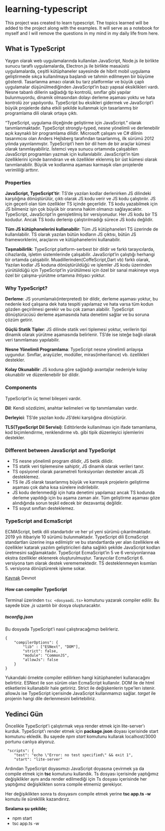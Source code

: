# learning-typescript

This project was created to learn typescript. The topics learned will be added to the project along with the examples. It will serve as a notebook for myself and I will remove the questions in my mind in my daily life from here.

## What is TypeScript

Yaygın olarak web uygulamalarında kullanılan JavaScript, Node.js ile birlikte sunucu taraflı uygulamalarda, Electron.js ile birlikte masaüstü uygulamalarda, çeşitli kütüphaneler sayesinde de hibrit mobil uygulama geliştirmede sıkça kullanılmaya başlandı ve tahmin edilmeyen bir büyüme gösterdi. Tasarlanma amacı olarak bu tarz platformlar ve büyük çaplı uygulamalar düşünülmediğinden JavaScript’in bazı yapısal eksiklikleri vardı. Nesne tabanlı dillerin sağladığı tip kontrolü, sınıflar gibi yapılar bulunmuyordu, dinamik olmasından dolayı derleme aşaması yoktu ve hata kontrolü zor yapılıyordu. TypeScript bu eksikleri gidermek ve JavaScript’i büyük projelerde daha etkili şekilde kullanmak için tasarlanmış bir programlama dili olarak ortaya çıktı.

“TypeScript, uygulama ölçeğinde geliştirme için JavaScript.” olarak tanımlanmaktadır. TypeScript strongly-typed, nesne yönelimli ve derlenebilir açık kaynaklı bir programlama dilidir. Microsoft çalışanı ve C# dilinin tasarımcısı olan Anders Hejlsberg tarafından tasarlanmış, ilk sürümü 2012 yılında yayınlanmıştır. TypeScript’i hem bir dil hem de bir araçlar kümesi olarak tanımlayabiliriz. İstemci veya sunucu ortamında çalışabilen JavaScript programları yazmak için kullanılabilir. JavaScript’in tüm özelliklerini içinde barındıran ve ek özellikler eklenmiş bir üst kümesi olarak tanımlanabilir. Büyük ve kodlanma aşaması karmaşık olan projelerde verimliliği arttırır.

### Properties

**JavaScript, TypeScript’tir**: TS’de yazılan kodlar derlenirken JS dilindeki karşılığına dönüştürülür, çıktı olarak JS kodu verir ve JS kodu çalıştırılır. JS için geçerli olan tüm özellikler TS içinde geçerlidir. TS kodu yazabilmek için JS bilmeniz işin çok büyük bir oranına hakim olmanızı sağlayacaktır. TypeScript, JavaScript’in genişletilmiş bir versiyonudur. Her JS kodu bir TS kodudur. Ancak TS kodu derlenip çalıştırılmadığı sürece JS kodu değildir.

**Tüm JS kütüphanelerini kullanabilir**: Tüm JS kütüphaneleri TS üzerinde de kullanılabilir. TS olarak yazılan bütün kodların JS çıktısı, bütün JS frameworklerini, araçlarını ve kütüphanelerini kullanabilir.

**Taşınabilirlik**: TypeScript platform-serbest bir dildir ve farklı tarayıcılarda, cihazlarda, işletim sistemlerinde çalışabilir. JavaScript’in çalıştığı herhangi bir ortamda çalışabilir. Muadillerinden(CoffeScript,Dart vb) farklı olarak, Yazılan kodlar JS koduna dönüştürüldüğü ve işlemler JS kodu üzerinden yürütüldüğü için TypeScript’in yürütülmesi için özel bir sanal makineye veya özel bir çalışma-yürütme ortamına ihtiyacı yoktur.

### Why TypeScript? 

**Derleme**: JS yorumlamalı(interpreted) bir dildir, derleme aşaması yoktur, bu nedenle kod çalışana dek hata tespiti yapılamaz ve hata varsa tüm kodun gözden geçirilmesi gerekir ve bu çok zaman alabilir. TypeScript dönüştürücüsü derleme aşamasında hata denetimi sağlar ve bu soruna çözüm getirir.

**Güçlü Statik Tipler**: JS dilinde statik veri tiplemesi yoktur, verilerin tipi dinamik olarak yürütme aşamasında belirlenir. TS’de ise isteğe bağlı olarak veri tanımlaması yapılabilir.

**Nesne Yönelimli Programlama**: TypeScript nesne yönelimli anlayışa uygundur. Sınıflar, arayüzler, modüller, miras(inheritance) vb. özellikleri destekler.

**Kolay Okunabilir**: JS koduna göre sağladığı avantajlar nedeniyle kolay okunabilir ve düzenlenebilir bir dildir.

### Components

TypeScript’in üç temel bileşeni vardır.

**Dil**: Kendi sözdizimi, anahtar kelimeleri ve tip tanımlamaları vardır.

**Derleyici**: TS’de yazılan kodu JS’deki karşılığına dönüştürür.

**TLS(TypeScript Dil Servisi)**: Editörlerde kullanılması için ifade tamamlama, kod biçimlendirme, renklendirme vb. gibi tipik düzenleyici işlemlerini destekler.

### Different between JavaScript and TypeScript

- TS nesne yönelimli program dilidir, JS betik dilidir.
- TS statik veri tiplemesine sahiptir, JS dinamik olarak verileri tanır.
- TS opsiyonel olarak parametreli fonksiyonları destekler ancak JS desteklemez.
- TS ile JS olarak tasarlanmış büyük ve karmaşık projelerin geliştirme aşaması çok daha kısa sürelere indirilebilir.
- JS kodu derlenmediği için hata denetimi yapılamaz ancak TS kodunda derleme yapıldığı için bu aşama zaman alır. Tüm geliştirme aşaması göze alındığında sorun teşkil edecek bir dezavantaj değildir.
- TS soyut sınıfları desteklemez.

### TypeScript and EcmaScript

ECMAScript, betik dili standartıdır ve her yıl yeni sürümü çıkarılmaktadır. 2019 yılı itibariyle 10 sürümü bulunmaktadır. TypeScript dili EcmaScript standartları üzerine inşa edilmiştir ve bu standartlarda yer alan özelliklere ek özellikler katarak yazılım geliştiricileri daha sağlıklı şekilde JavaScript kodları üretmesini sağlamaktadır. TypeScript EcmaScript’in 5 ve 6 versiyonlarınaa ekstra özellikler eklenerek oluşturulmuştur. Tarayıcılar EcmaScript 6. versiyona tam olarak destek verememektedir. TS desteklenmeyen kısımları 5. versiyona dönüştürerek işleme sokar.

[Kaynak](https://devnot.com/2019/typescript-nedir/) Devnot

#### How can compiler TypeScript

Terminal üzerinden ```tsc <dosyaadi.ts>``` komutunu yazarak compiler edilir. Bu sayede bize *.js* uzantılı bir dosya oluşturacaktır.

##### tsconfig.json

Bu dosyada TypeScript'i nasıl çalıştıracağımızı belirleriz.

```
{
    "compilerOptions": {
        "lib" : ["ESNext", "DOM"],
        "strict": false,
        "module": "CommonJS",
        "allowJs": false
    }
}
```
Yukarıdaki örnekte compiler edilirken hangi kütüphaneleri kullanacağını belirtiriz. ESNext ile son sürüm olan EcmaScript kullanılır. DOM ile de html etiketlerini kullanabilir hale getiririz. Strict ile değişkenlerin type'lerı istenir. allowJs ise TypeScript içerisinde JavaScript kullanmamızı sağlar. *target* ile projenin hangi dile derlenmesini belirtebiliriz.

## Yedinci Gün

Öncelikle TypeScript'i çalıştırmak veya render etmek için lite-server'ı kurduk. TypeScript'ı render etmek için **package.json** doyası içerisinde start komutunu ekledik. Bu sayede *npm start* komutunu kullarak  localhost/3000 portunu canlıya alıyoruz.

```
 "scripts": {
    "test": "echo \"Error: no test specified\" && exit 1",
    "start": "lite-server"
```
Ardından TypeScript doyasımızı JavaScript doyasına çevirmek ya da compile etmek için **tsc <dosya-adi>** komutunu kullandık. Ts dosyası içerisinde yaptığımız değişiklikler aynı anda render edilmediği için Ts dosyası içerisinde her yaptığımız değişiklikten sonra compile etmemiz gerekiyor. 

Her değişiklikten sonra ts dosyasını compile etmek yerine **tsc app.ts -w** komutu ile süreklilik kazandırırz.

**Sıralama şu şekilde;**

- npm start
- tsc app.ts -w

